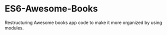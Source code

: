 # ES6-Awesome-Books
Restructuring Awesome books app code to make it more organized by using modules.
